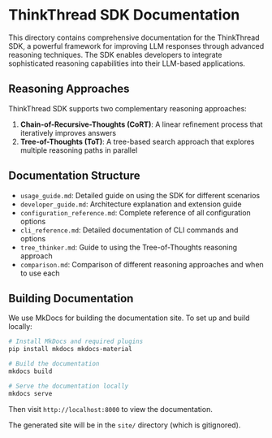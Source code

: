 # ThinkThread SDK Documentation

This directory contains comprehensive documentation for the ThinkThread SDK, a powerful framework for improving LLM responses through advanced reasoning techniques. The SDK enables developers to integrate sophisticated reasoning capabilities into their LLM-based applications.

## Reasoning Approaches

ThinkThread SDK supports two complementary reasoning approaches:

1. **Chain-of-Recursive-Thoughts (CoRT)**: A linear refinement process that iteratively improves answers
2. **Tree-of-Thoughts (ToT)**: A tree-based search approach that explores multiple reasoning paths in parallel

## Documentation Structure

- `usage_guide.md`: Detailed guide on using the SDK for different scenarios
- `developer_guide.md`: Architecture explanation and extension guide
- `configuration_reference.md`: Complete reference of all configuration options
- `cli_reference.md`: Detailed documentation of CLI commands and options
- `tree_thinker.md`: Guide to using the Tree-of-Thoughts reasoning approach
- `comparison.md`: Comparison of different reasoning approaches and when to use each

## Building Documentation

We use MkDocs for building the documentation site. To set up and build locally:

```bash
# Install MkDocs and required plugins
pip install mkdocs mkdocs-material

# Build the documentation
mkdocs build

# Serve the documentation locally
mkdocs serve
```

Then visit `http://localhost:8000` to view the documentation.

The generated site will be in the `site/` directory (which is gitignored).
